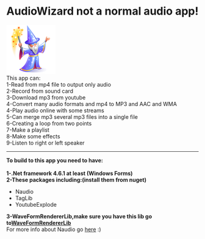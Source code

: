 # AudioWizard not a normal audio app!
<img src="images/wizard-icon.png" />
<br>
This app can:
<br>
1-Read from mp4 file to output only audio
<br>
2-Record from sound card
<br>
3-Download mp3 from youtube
<br>
4-Convert many audio formats and mp4 to MP3 and AAC and WMA
<br>
4-Play audio online with some streams
<br>
5-Can merge mp3 several mp3 files into a single file
<br>
6-Creating a loop from two points
<br>
7-Make a playlist
<br>
8-Make some effects
<br>
9-Listen to right or left speaker
<hr>
<b>To build to this app you need to have:</b>
<br><br>
<b>1-.Net framework 4.6.1 at least (Windows Forms)</b>
<br>
<b>2-These packages including:(install them from nuget)</b>
  <ul>
  <li>Naudio</li>
  <li>TagLib</li>
  <li>YoutubeExplode</li>
  </ul>
<b>3-WaveFormRendererLib,make sure you have this lib go to<a href="https://github.com/naudio/NAudio.WaveFormRenderer">WaveFormRendererLib</a></b>
<br>
For more info about Naudio go <a href="https://github.com/naudio/NAudio">here</a> :)
